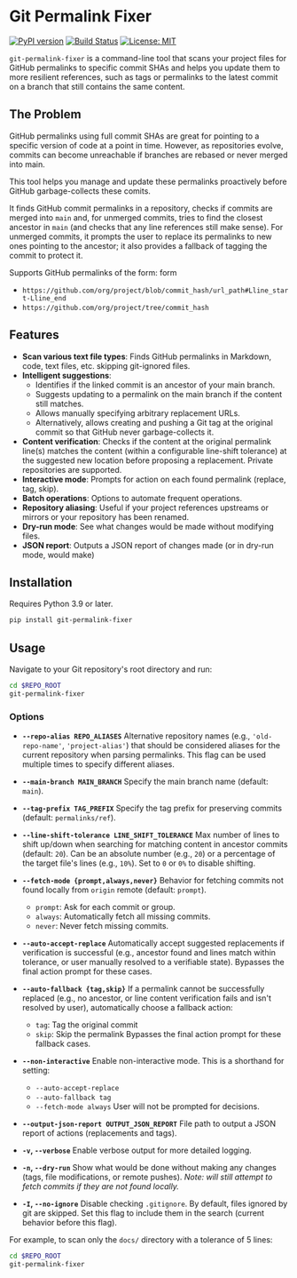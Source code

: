 # Git Permalink Fixer

[![PyPI version](https://badge.fury.io/py/git-permalink-fixer.svg)](https://badge.fury.io/py/git-permalink-fixer)
[![Build Status](https://github.com/huyz/git-permalink-fixer/actions/workflows/test.yml/badge.svg)](https://github.com/huyz/git-permalink-fixer/actions/workflows/test.yml)
[![License: MIT](https://img.shields.io/badge/License-MIT-yellow.svg)](https://opensource.org/licenses/MIT)

`git-permalink-fixer` is a command-line tool that scans your project files for GitHub permalinks to specific commit SHAs
and helps you update them to more resilient references, such as tags or permalinks to the latest commit on a branch that
still contains the same content.

## The Problem

GitHub permalinks using full commit SHAs are great for pointing to a specific version of code at a point in time.
However, as repositories evolve, commits can become unreachable if branches are rebased or never merged into main.

This tool helps you manage and update these permalinks proactively before GitHub garbage-collects these comits.

It finds GitHub commit permalinks in a repository, checks if commits are merged into `main` and, for
unmerged commits, tries to find the closest ancestor in `main` (and checks that any line references
still make sense).
For unmerged commits, it prompts the user to replace its permalinks to new ones pointing to the
ancestor; it also provides a fallback of tagging the commit to protect it.

Supports GitHub permalinks of the form: form
- `https://github.com/org/project/blob/commit_hash/url_path#Lline_start-Lline_end`
- `https://github.com/org/project/tree/commit_hash`

## Features

- **Scan various text file types**: Finds GitHub permalinks in Markdown, code, text files, etc.
    skipping git-ignored files.
- **Intelligent suggestions**:
  - Identifies if the linked commit is an ancestor of your main branch.
  - Suggests updating to a permalink on the main branch if the content still matches.
  - Allows manually specifying arbitrary replacement URLs.
  - Alternatively, allows creating and pushing a Git tag at the original commit so that GitHub never garbage-collects it.
- **Content verification**: Checks if the content at the original permalink line(s) matches the content (within a
    configurable line-shift tolerance) at the suggested new location before proposing a replacement. Private
    repositories are supported.
- **Interactive mode**: Prompts for action on each found permalink (replace, tag, skip).
- **Batch operations**: Options to automate frequent operations.
- **Repository aliasing**: Useful if your project references upstreams or mirrors or your repository has been renamed.
- **Dry-run mode**: See what changes would be made without modifying files.
- **JSON report**: Outputs a JSON report of changes made (or in dry-run mode, would make)

## Installation

Requires Python 3.9 or later.

```bash
pip install git-permalink-fixer
```

## Usage

Navigate to your Git repository's root directory and run:

```bash
cd $REPO_ROOT
git-permalink-fixer
```

### Options

- **`--repo-alias REPO_ALIASES`**
    Alternative repository names (e.g., `'old-repo-name'`, `'project-alias'`) that should be considered aliases for the current repository when parsing permalinks.
    This flag can be used multiple times to specify different aliases.

- **`--main-branch MAIN_BRANCH`**
    Specify the main branch name (default: `main`).

- **`--tag-prefix TAG_PREFIX`**
    Specify the tag prefix for preserving commits (default: `permalinks/ref`).

- **`--line-shift-tolerance LINE_SHIFT_TOLERANCE`**
    Max number of lines to shift up/down when searching for matching content in ancestor commits (default: `20`).
    Can be an absolute number (e.g., `20`) or a percentage of the target file's lines (e.g., `10%`).
    Set to `0` or `0%` to disable shifting.

- **`--fetch-mode {prompt,always,never}`**
    Behavior for fetching commits not found locally from `origin` remote (default: `prompt`).
    - `prompt`: Ask for each commit or group.
    - `always`: Automatically fetch all missing commits.
    - `never`: Never fetch missing commits.

- **`--auto-accept-replace`**
    Automatically accept suggested replacements if verification is successful (e.g., ancestor found and lines match within tolerance, or user manually resolved to a verifiable state).
    Bypasses the final action prompt for these cases.

- **`--auto-fallback {tag,skip}`**
    If a permalink cannot be successfully replaced (e.g., no ancestor, or line content verification fails and isn't resolved by user), automatically choose a fallback action:
    - `tag`: Tag the original commit
    - `skip`: Skip the permalink
    Bypasses the final action prompt for these fallback cases.

- **`--non-interactive`**
    Enable non-interactive mode. This is a shorthand for setting:
    - `--auto-accept-replace`
    - `--auto-fallback tag`
    - `--fetch-mode always`
    User will not be prompted for decisions.

- **`--output-json-report OUTPUT_JSON_REPORT`**
    File path to output a JSON report of actions (replacements and tags).

- **`-v`, `--verbose`**
    Enable verbose output for more detailed logging.

- **`-n`, `--dry-run`**
    Show what would be done without making any changes (tags, file modifications, or remote pushes).
    *Note: will still attempt to fetch commits if they are not found locally.*

- **`-I`, `--no-ignore`**
    Disable checking `.gitignore`. By default, files ignored by git are skipped.
    Set this flag to include them in the search (current behavior before this flag).


For example, to scan only the `docs/` directory with a tolerance of 5 lines:
```bash
cd $REPO_ROOT
git-permalink-fixer
```
